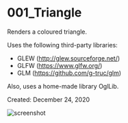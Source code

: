 # 001_Triangle
Renders a coloured triangle.

Uses the following third-party libraries:
- GLEW (http://glew.sourceforge.net/)
- GLFW (https://www.glfw.org/)
- GLM (https://github.com/g-truc/glm)

Also, uses a home-made library OglLib.

Created: December 24, 2020

![screenshot](/screenshots/screenshot.png)

